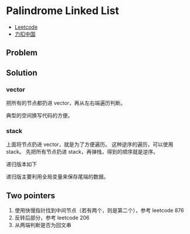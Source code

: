 # Palindrome Linked List

- [Leetcode](https://leetcode.com/problems/palindrome-linked-list)
- [力扣中国](https://leetcode.cn/problems/palindrome-linked-list)

## Problem

[](desc.md ':include')

## Solution

[](solution.h ':include :type=code cpp')

### vector

把所有的节点都扔进 vector，再从左右端遍历判断。

典型的空间换写代码的方便。

[](vector.cpp ':include :type=code cpp')

### stack

上面将节点扔进 vector，就是为了方便遍历。
这种逆序的遍历，可以使用 stack。
先把所有节点扔进 stack，再弹栈，得到的顺序就是逆序。

[](stack.cpp ':include :type=code cpp')

递归版本如下

[](recursion.cpp ':include :type=code cpp')

递归版主要利用全局变量来保存尾端的数据。

## Two pointers

1. 使用快慢指针找到中间节点（若有两个，则是第二个），参考 leetcode 876
2. 反转后部分，参考 leetcode 206
3. 从两端判断是否为回文串

[](two-pointers.cpp 'include :type=code cpp')
